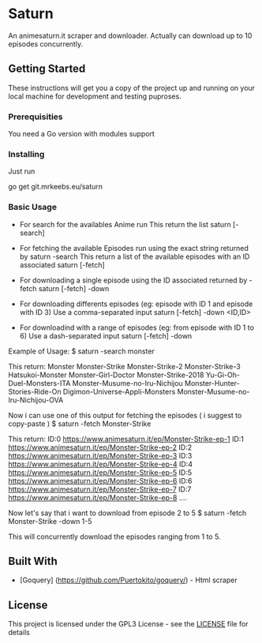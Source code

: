 # Saturn

An animesaturn.it scraper and downloader.
Actually can download up to 10 episodes concurrently.

## Getting Started

These instructions will get you a copy of the project up and
running on your local machine for development and testing
puproses.

### Prerequisities

You need a Go version with modules support

### Installing

Just run

go get git.mrkeebs.eu/saturn


### Basic Usage

- For search for the availables Anime run
  This return the list
saturn [-search] <anime>

- For fetching the available Episodes run
  using the exact string returned by saturn -search
  This return a list of the available episodes with an ID associated
saturn [-fetch] <anime>

- For downloading a single episode using the ID associated returned by -fetch
saturn [-fetch] <anime> -down <ID>

- For downloading differents episodes (eg: episode with ID 1 and episode with ID 3)
  Use a comma-separated input
saturn [-fetch] <anime> -down <ID,ID>

- For downloadind with a range of episodes (eg: from episode with ID 1 to 6)
  Use a dash-separated input
saturn [-fetch] <anime> -down <ID-ID>

Example of Usage:
$ saturn -search monster

This return:
Monster
Monster-Strike
Monster-Strike-2
Monster-Strike-3
Hatsukoi-Monster
Monster-Girl-Doctor
Monster-Strike-2018
Yu-Gi-Oh-Duel-Monsters-ITA
Monster-Musume-no-Iru-Nichijou
Monster-Hunter-Stories-Ride-On
Digimon-Universe-Appli-Monsters
Monster-Musume-no-Iru-Nichijou-OVA

Now i can use one of this output for fetching the episodes ( i suggest to copy-paste )
$ saturn -fetch Monster-Strike

This return:
ID:0 	 https://www.animesaturn.it/ep/Monster-Strike-ep-1
ID:1 	 https://www.animesaturn.it/ep/Monster-Strike-ep-2
ID:2 	 https://www.animesaturn.it/ep/Monster-Strike-ep-3
ID:3 	 https://www.animesaturn.it/ep/Monster-Strike-ep-4
ID:4 	 https://www.animesaturn.it/ep/Monster-Strike-ep-5
ID:5 	 https://www.animesaturn.it/ep/Monster-Strike-ep-6
ID:6 	 https://www.animesaturn.it/ep/Monster-Strike-ep-7
ID:7 	 https://www.animesaturn.it/ep/Monster-Strike-ep-8
....

Now let's say that i want to download from episode 2 to 5
$ saturn -fetch Monster-Strike -down 1-5

This will concurrently download the episodes ranging from 1 to 5.


## Built With

* [Goquery] (https://github.com/Puertokito/goquery/) - Html scraper

## License

This project is licensed under the GPL3 License - see the [LICENSE](LICENSE) file for details
